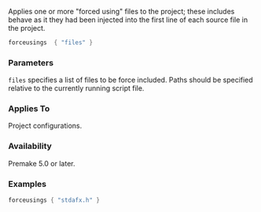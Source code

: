 Applies one or more "forced using" files to the project; these includes behave as it they had been injected into the first line of each source file in the project.

```lua
forceusings  { "files" }
```

### Parameters ###

`files` specifies a list of files to be force included. Paths should be specified relative to the currently running script file.

### Applies To ###

Project configurations.

### Availability ###

Premake 5.0 or later.

### Examples ###

```lua
forceusings { "stdafx.h" }
```
